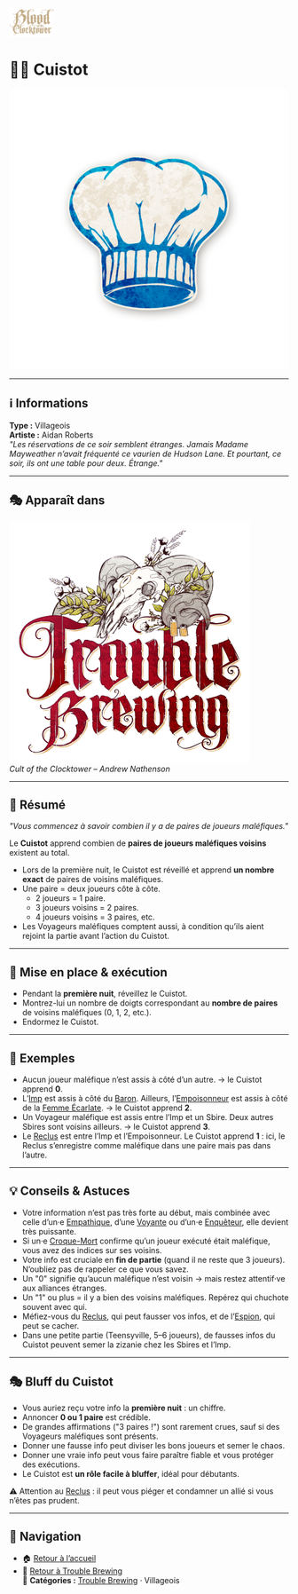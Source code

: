 <p align="left">
  <a href="/botc-fr-bambi/">
    <img src="../images/logo.png" alt="Accueil BotC FR" width="80">
  </a>
</p>

# 👨‍🍳 Cuistot  

![Cuistot](../images/Icon_chef.png)

---

## ℹ️ Informations  

**Type :** Villageois  
**Artiste :** Aidan Roberts  
*"Les réservations de ce soir semblent étranges. Jamais Madame Mayweather n’avait fréquenté ce vaurien de Hudson Lane. Et pourtant, ce soir, ils ont une table pour deux. Étrange."*

---

## 🎭 Apparaît dans  

![Trouble Brewing](../images/Logo_trouble_brewing.png)  
*Cult of the Clocktower – Andrew Nathenson*  

---

## 📖 Résumé  

*"Vous commencez à savoir combien il y a de paires de joueurs maléfiques."*  

Le **Cuistot** apprend combien de **paires de joueurs maléfiques voisins** existent au total.  

- Lors de la première nuit, le Cuistot est réveillé et apprend **un nombre exact** de paires de voisins maléfiques.  
- Une paire = deux joueurs côte à côte.  
  - 2 joueurs = 1 paire.  
  - 3 joueurs voisins = 2 paires.  
  - 4 joueurs voisins = 3 paires, etc.  
- Les Voyageurs maléfiques comptent aussi, à condition qu’ils aient rejoint la partie avant l’action du Cuistot.  

---

## 🎲 Mise en place & exécution  

- Pendant la **première nuit**, réveillez le Cuistot.  
- Montrez-lui un nombre de doigts correspondant au **nombre de paires** de voisins maléfiques (0, 1, 2, etc.).  
- Endormez le Cuistot.  

---

## 🧩 Exemples  

- Aucun joueur maléfique n’est assis à côté d’un autre. → le Cuistot apprend **0**.  
- L’[Imp](imp.md) est assis à côté du [Baron](baron.md). Ailleurs, l’[Empoisonneur](empoisonneur.md) est assis à côté de la [Femme Écarlate](femmeecarlate.md). → le Cuistot apprend **2**.  
- Un Voyageur maléfique est assis entre l’Imp et un Sbire. Deux autres Sbires sont voisins ailleurs. → le Cuistot apprend **3**.  
- Le [Reclus](reclus.md) est entre l’Imp et l’Empoisonneur. Le Cuistot apprend **1** : ici, le Reclus s’enregistre comme maléfique dans une paire mais pas dans l’autre.  

---

## 💡 Conseils & Astuces  

- Votre information n’est pas très forte au début, mais combinée avec celle d’un·e [Empathique](empathique.md), d’une [Voyante](voyante.md) ou d’un·e [Enquêteur](enqueteur.md), elle devient très puissante.  
- Si un·e [Croque-Mort](croquemort.md) confirme qu’un joueur exécuté était maléfique, vous avez des indices sur ses voisins.  
- Votre info est cruciale en **fin de partie** (quand il ne reste que 3 joueurs). N’oubliez pas de rappeler ce que vous savez.  
- Un "0" signifie qu’aucun maléfique n’est voisin → mais restez attentif·ve aux alliances étranges.  
- Un "1" ou plus = il y a bien des voisins maléfiques. Repérez qui chuchote souvent avec qui.  
- Méfiez-vous du [Reclus](reclus.md), qui peut fausser vos infos, et de l’[Espion](espion.md), qui peut se cacher.  
- Dans une petite partie (Teensyville, 5–6 joueurs), de fausses infos du Cuistot peuvent semer la zizanie chez les Sbires et l’Imp.  

---

## 🎭 Bluff du Cuistot  

- Vous auriez reçu votre info la **première nuit** : un chiffre.  
- Annoncer **0 ou 1 paire** est crédible.  
- De grandes affirmations ("3 paires !") sont rarement crues, sauf si des Voyageurs maléfiques sont présents.  
- Donner une fausse info peut diviser les bons joueurs et semer le chaos.  
- Donner une vraie info peut vous faire paraître fiable et vous protéger des exécutions.  
- Le Cuistot est **un rôle facile à bluffer**, idéal pour débutants.  

⚠️ Attention au [Reclus](reclus.md) : il peut vous piéger et condamner un allié si vous n’êtes pas prudent.  

---

## 📂 Navigation 

- 🏠 [Retour à l’accueil](/botc-fr-bambi/)  
- 🍺 [Retour à Trouble Brewing](../trouble_brewing.md)  
📂 **Catégories :** [Trouble Brewing](../trouble_brewing.md) · Villageois
